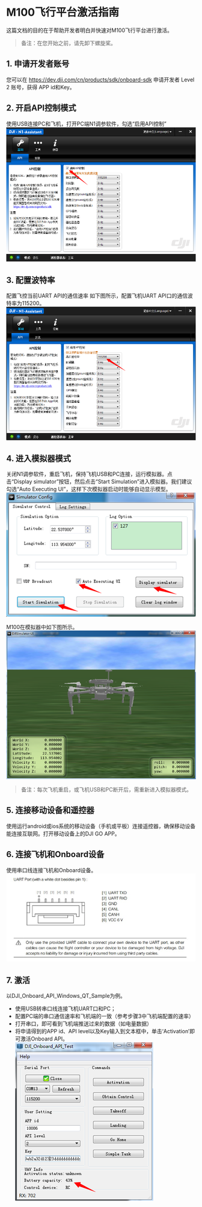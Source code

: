 # M100飞行平台激活指南
这篇文档的目的在于帮助开发者明白并快速对M100飞行平台进行激活。

>备注：在您开始之前，请先卸下螺旋桨。

## 1. 申请开发者账号
您可以在 https://dev.dji.com/cn/products/sdk/onboard-sdk 申请开发者 Level 2 账号，获得 APP id和Key。
## 2. 开启API控制模式
使用USB连接PC和飞机，打开PC端N1调参软件，勾选“启用API控制”
![Enable API Control](Images/N1UI.png)
## 3. 配置波特率
配置飞控当前UART API的通信速率
如下图所示，配置飞机UART API口的通信波特率为115200。
![Configure the Baud](Images/baudrate.png)
## 4. 进入模拟器模式
关闭N1调参软件，重启飞机，保持飞机USB和PC连接，运行模拟器。点击“Display simulator”按钮，然后点击“Start Simulation”进入模拟器。我们建议勾选“Auto Executing UI”，这样下次模拟器启动时能够自动显示模型。
![simulatorUI1](Images/simulatorUI1.png)

M100在模拟器中如下图所示。
![simulatorUI2](Images/simulatorUI2.png)

>备注：每次飞机重启，或飞机USB和PC断开后，需重新进入模拟器模式。

## 5. 连接移动设备和遥控器
使用运行android或ios系统的移动设备（手机或平板）连接遥控器，确保移动设备能连接互联网。打开移动设备上的DJI GO APP。
## 6. 连接飞机和Onboard设备
使用串口线连接飞机和Onboard设备。
![Connecter](Images/Connecter.jpg)
## 7. 激活
以DJI_Onboard_API_Windows_QT_Sample为例。
* 使用USB转串口线连接飞机UART口和PC；
* 配置PC端的串口通信速率和飞机端的一致（参考步骤3中飞机端配置的速率）
* 打开串口，即可看到飞机端推送过来的数据（如电量数据）
* 将申请得到的APP id、API level以及Key输入到文本框中，单击‘Activation’即可激活Onboard API。
![QT](Images/QtExample.png)
